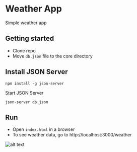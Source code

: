 # Weather App
Simple weather app

## Getting started

* Clone repo
* Move `db.json` file to the core directory

## Install JSON Server 

```
npm install -g json-server
```

Start JSON Server

```
json-server db.json
```

## Run

* Open `index.html` in a browser
* To see weather data, go to http://localhost:3000/weather

![alt text](https://github.com/Squarelead/Weather-app-for-Epam/blob/master/Screenshot.jpg)

